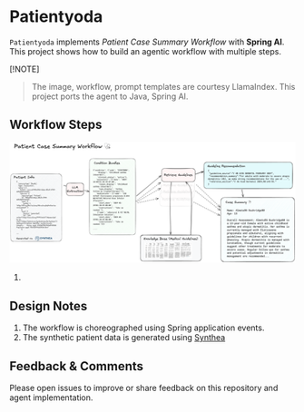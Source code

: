 # Patientyoda

`Patientyoda` implements *Patient Case Summary Workflow* with **Spring AI**.
This project shows how to build an agentic workflow with multiple steps. 

[!NOTE]
> The image, workflow, prompt templates are courtesy LlamaIndex. This project ports the agent to Java, Spring AI. 

## Workflow Steps

![Workflow](./assets/patient_case_summary.png)

1. 

## Design Notes

1. The workflow is choreographed using Spring application events.
2. The synthetic patient data is generated using [Synthea](https://github.com/synthetichealth/synthea)


## Feedback & Comments

Please open issues to improve or share feedback on this repository and agent implementation. 

